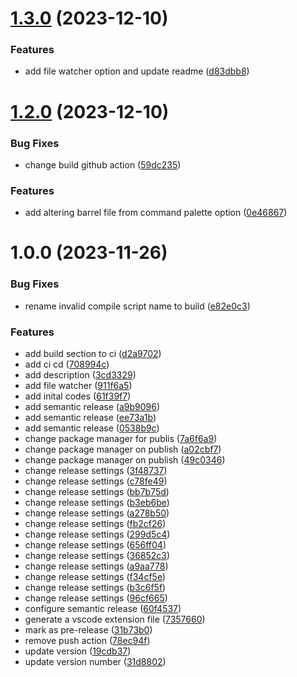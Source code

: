 # [1.3.0](https://github.com/mumincelal/barrelify/compare/v1.2.0...v1.3.0) (2023-12-10)


### Features

* add file watcher option and update readme ([d83dbb8](https://github.com/mumincelal/barrelify/commit/d83dbb8a230bd7eef4491bd3d98f903f42a18a6a))

# [1.2.0](https://github.com/mumincelal/barrelify/compare/v1.1.0...v1.2.0) (2023-12-10)


### Bug Fixes

* change build github action ([59dc235](https://github.com/mumincelal/barrelify/commit/59dc235fe2a9bc63b703f72d64a1829b8e37231e))


### Features

* add altering barrel file from command palette option ([0e46867](https://github.com/mumincelal/barrelify/commit/0e46867df540301cf41839495e2414137f121f2c))

# 1.0.0 (2023-11-26)

### Bug Fixes

- rename invalid compile script name to build ([e82e0c3](https://github.com/mumincelal/barrelify/commit/e82e0c33b0da12fafec79376806ca038ed2f3baa))

### Features

- add build section to ci ([d2a9702](https://github.com/mumincelal/barrelify/commit/d2a97026896ac08f3df8762af08bfc505b930a8a))
- add ci cd ([708994c](https://github.com/mumincelal/barrelify/commit/708994c03d53b372b2f1c6bdeb7f823efa3d9e73))
- add description ([3cd3329](https://github.com/mumincelal/barrelify/commit/3cd33294683261df603550b748f72b6975233de1))
- add file watcher ([911f6a5](https://github.com/mumincelal/barrelify/commit/911f6a55d6a097efbd96373650d49bcbd721efc7))
- add inital codes ([61f39f7](https://github.com/mumincelal/barrelify/commit/61f39f7cf8b92b26ca8556b17df2693eb595a4e2))
- add semantic release ([a9b9096](https://github.com/mumincelal/barrelify/commit/a9b909668f4deebb664c841de9c4658cad47f0bd))
- add semantic release ([ee73a1b](https://github.com/mumincelal/barrelify/commit/ee73a1b608b3d8768ab6841ff2fec82459ea8b56))
- add semantic release ([0538b9c](https://github.com/mumincelal/barrelify/commit/0538b9cf334493d1c52ac7dc91e1c18f9a3fa8c9))
- change package manager for publis ([7a6f6a9](https://github.com/mumincelal/barrelify/commit/7a6f6a9baa44e4e8c887472f9e62c05558547a87))
- change package manager on publish ([a02cbf7](https://github.com/mumincelal/barrelify/commit/a02cbf727d6b8847e42ef5a4e6046267f8f0ef76))
- change package manager on publish ([49c0346](https://github.com/mumincelal/barrelify/commit/49c03466e1ce0e95ea05c715d57ee534722c37e1))
- change release settings ([3f48737](https://github.com/mumincelal/barrelify/commit/3f48737cb15b2a93f7415209ecbf187dbb69f4d5))
- change release settings ([c78fe49](https://github.com/mumincelal/barrelify/commit/c78fe497c534ba1cbe0df52e94d4c52050b02a2d))
- change release settings ([bb7b75d](https://github.com/mumincelal/barrelify/commit/bb7b75d24e42b0270d98c7fbf14c6f5a776a786e))
- change release settings ([b3eb6be](https://github.com/mumincelal/barrelify/commit/b3eb6be7e850d64f8fbb417d94db7bbad974b15e))
- change release settings ([a278b50](https://github.com/mumincelal/barrelify/commit/a278b50d5981896470a38e7e6ec70c38c8b88474))
- change release settings ([fb2cf26](https://github.com/mumincelal/barrelify/commit/fb2cf2609754012ff1288484a2e32dafe6bb94ee))
- change release settings ([299d5c4](https://github.com/mumincelal/barrelify/commit/299d5c4d890e4b5cce0c1a387ae0479506a5a8c4))
- change release settings ([656ff04](https://github.com/mumincelal/barrelify/commit/656ff04a6fc4635cb3464212491aab4a28a898ca))
- change release settings ([36852c3](https://github.com/mumincelal/barrelify/commit/36852c31403e74f2ab4c2d9f766d7c6838329b27))
- change release settings ([a9aa778](https://github.com/mumincelal/barrelify/commit/a9aa7789c1f929a66422c6d1b38eacab4322ead5))
- change release settings ([f34cf5e](https://github.com/mumincelal/barrelify/commit/f34cf5e61054a5ef0b811bffcba0ebee943f5295))
- change release settings ([b3c6f5f](https://github.com/mumincelal/barrelify/commit/b3c6f5f2e4a898ea0e6cfafce0c5c8bafcf81788))
- change release settings ([96cf665](https://github.com/mumincelal/barrelify/commit/96cf66533a552da021402020caa302e108751078))
- configure semantic release ([60f4537](https://github.com/mumincelal/barrelify/commit/60f453788dfd38bfb7caa12a863e1064763bda2a))
- generate a vscode extension file ([7357660](https://github.com/mumincelal/barrelify/commit/7357660553780ee1b73a567a276a01d0c517fef0))
- mark as pre-release ([31b73b0](https://github.com/mumincelal/barrelify/commit/31b73b0d8f196e48c0b05121e12fd0b9d29ff09b))
- remove push action ([78ec94f](https://github.com/mumincelal/barrelify/commit/78ec94f53d5e13f70205c85c9c405fbdf8703716))
- update version ([19cdb37](https://github.com/mumincelal/barrelify/commit/19cdb3775f4a29a50246af0c560a216f0a5761bd))
- update version number ([31d8802](https://github.com/mumincelal/barrelify/commit/31d8802c9589303329e3659a0805a87a29ef8358))
